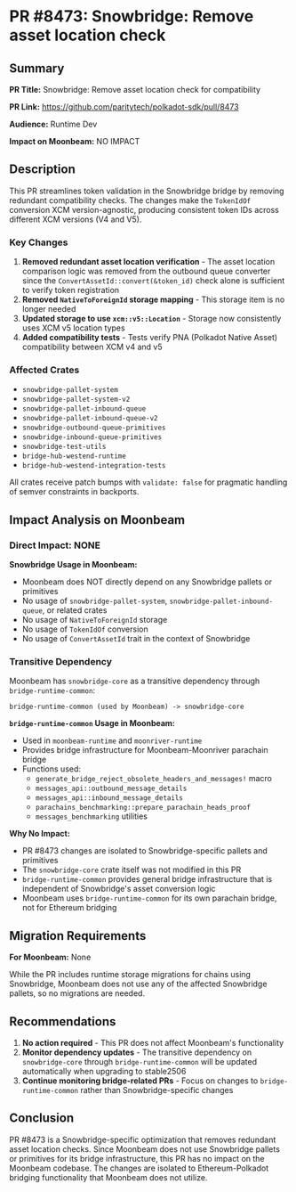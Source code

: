 # PR #8473: Snowbridge: Remove asset location check

## Summary

**PR Title:** Snowbridge: Remove asset location check for compatibility

**PR Link:** https://github.com/paritytech/polkadot-sdk/pull/8473

**Audience:** Runtime Dev

**Impact on Moonbeam:** NO IMPACT

## Description

This PR streamlines token validation in the Snowbridge bridge by removing redundant compatibility checks. The changes make the `TokenIdOf` conversion XCM version-agnostic, producing consistent token IDs across different XCM versions (V4 and V5).

### Key Changes

1. **Removed redundant asset location verification** - The asset location comparison logic was removed from the outbound queue converter since the `ConvertAssetId::convert(&token_id)` check alone is sufficient to verify token registration
2. **Removed `NativeToForeignId` storage mapping** - This storage item is no longer needed
3. **Updated storage to use `xcm::v5::Location`** - Storage now consistently uses XCM v5 location types
4. **Added compatibility tests** - Tests verify PNA (Polkadot Native Asset) compatibility between XCM v4 and v5

### Affected Crates

- `snowbridge-pallet-system`
- `snowbridge-pallet-system-v2`
- `snowbridge-pallet-inbound-queue`
- `snowbridge-pallet-inbound-queue-v2`
- `snowbridge-outbound-queue-primitives`
- `snowbridge-inbound-queue-primitives`
- `snowbridge-test-utils`
- `bridge-hub-westend-runtime`
- `bridge-hub-westend-integration-tests`

All crates receive patch bumps with `validate: false` for pragmatic handling of semver constraints in backports.

## Impact Analysis on Moonbeam

### Direct Impact: NONE

**Snowbridge Usage in Moonbeam:**
- Moonbeam does NOT directly depend on any Snowbridge pallets or primitives
- No usage of `snowbridge-pallet-system`, `snowbridge-pallet-inbound-queue`, or related crates
- No usage of `NativeToForeignId` storage
- No usage of `TokenIdOf` conversion
- No usage of `ConvertAssetId` trait in the context of Snowbridge

### Transitive Dependency

Moonbeam has `snowbridge-core` as a transitive dependency through `bridge-runtime-common`:
```
bridge-runtime-common (used by Moonbeam) -> snowbridge-core
```

**`bridge-runtime-common` Usage in Moonbeam:**
- Used in `moonbeam-runtime` and `moonriver-runtime`
- Provides bridge infrastructure for Moonbeam-Moonriver parachain bridge
- Functions used:
  - `generate_bridge_reject_obsolete_headers_and_messages!` macro
  - `messages_api::outbound_message_details`
  - `messages_api::inbound_message_details`
  - `parachains_benchmarking::prepare_parachain_heads_proof`
  - `messages_benchmarking` utilities

**Why No Impact:**
- PR #8473 changes are isolated to Snowbridge-specific pallets and primitives
- The `snowbridge-core` crate itself was not modified in this PR
- `bridge-runtime-common` provides general bridge infrastructure that is independent of Snowbridge's asset conversion logic
- Moonbeam uses `bridge-runtime-common` for its own parachain bridge, not for Ethereum bridging

## Migration Requirements

**For Moonbeam:** None

While the PR includes runtime storage migrations for chains using Snowbridge, Moonbeam does not use any of the affected Snowbridge pallets, so no migrations are needed.

## Recommendations

1. **No action required** - This PR does not affect Moonbeam's functionality
2. **Monitor dependency updates** - The transitive dependency on `snowbridge-core` through `bridge-runtime-common` will be updated automatically when upgrading to stable2506
3. **Continue monitoring bridge-related PRs** - Focus on changes to `bridge-runtime-common` rather than Snowbridge-specific changes

## Conclusion

PR #8473 is a Snowbridge-specific optimization that removes redundant asset location checks. Since Moonbeam does not use Snowbridge pallets or primitives for its bridge infrastructure, this PR has no impact on the Moonbeam codebase. The changes are isolated to Ethereum-Polkadot bridging functionality that Moonbeam does not utilize.
